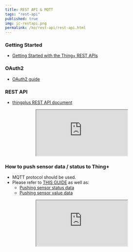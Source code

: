 ```yaml
---
title: REST API & MQTT
tags: "rest-api"
published: true
img: ic-restapi.png
permalink: /ko/rest-api/rest-api.html
---
```


### Getting Started

- [Getting Started with the Thing+ REST APIs](https://github.com/daliworks/thingplus-guide/blob/master/doc/GettingStarted_authToken.md)

### OAuth2

- [OAuth2 guide](https://github.com/daliworks/thingplus-guide/blob/master/doc/OAuth2.md)

### REST API

- [thingplus REST API document](https://thingplus.api-docs.io/2.0/getting-started)

<div align="center" class="embed-responsive embed-responsive-16by9">
  <iframe src="http://www.youtube.com/embed/bD8Bg8Bxy4Y?hl=en_US&loop=1&autoplay=0&playlist=bD8Bg8Bxy4Y"></iframe>
</div>

### How to push sensor data / status to Thing+

- MQTT protocol should be used.
- Please refer to [THIS GUIDE](https://github.com/daliworks/thingplus-embedded/blob/master/docs/Thingplus_Embedded_Guide.md) as well as: 
  - [Pushing sensor status data](https://github.com/daliworks/thingplus-embedded/blob/master/docs/Thingplus_Embedded_Guide.md#224-%EC%84%BC%EC%84%9C-%EC%83%81%ED%83%9C-%EC%A0%84%EC%86%A1)
  - [Pushing sensor value data](https://github.com/daliworks/thingplus-embedded/blob/master/docs/Thingplus_Embedded_Guide.md#226-%EC%84%BC%EC%84%9C%EA%B0%92-%EC%A0%84%EC%86%A1)

<div align="center" class="embed-responsive embed-responsive-16by9">
  <iframe src="http://www.youtube.com/embed/wv3ga27--qM?hl=en_US&loop=1&autoplay=0&playlist=wv3ga27--qM"></iframe>
</div>

<br/>
<br/>
<br/>
<br/>
<br/>
<br/>
<br/>
<br/>
<br/>
<br/>
<br/>
<br/>
<br/>
<br/>
<br/>
<br/>


<div class='scrolltop'>
    <div class='scroll icon'><i class="fa fa-arrow-circle-up"></i></div>
</div>